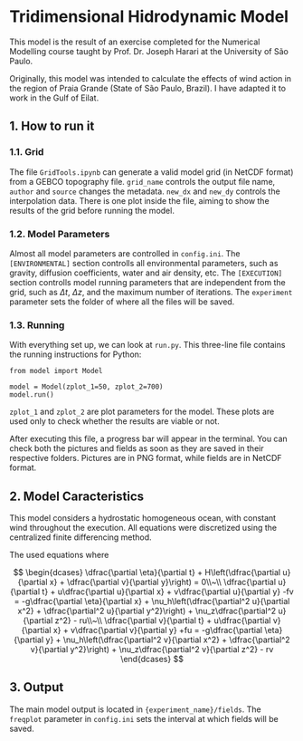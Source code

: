 # Tridimensional Hidrodynamic Model

This model is the result of an exercise completed for the Numerical Modelling course taught by Prof. Dr. Joseph Harari at the University of São Paulo.

Originally, this model was intended to calculate the effects of wind action in the region of Praia Grande (State of São Paulo, Brazil). I have adapted it to work in the Gulf of Eilat.

## 1. How to run it

### 1.1. Grid
The file `GridTools.ipynb` can generate a valid model grid (in NetCDF format) from a GEBCO topography file. `grid_name` controls the output file name, `author` and `source` changes the metadata. `new_dx` and `new_dy` controls the interpolation data. There is one plot inside the file, aiming to show the results of the grid before running the model.

### 1.2. Model Parameters
Almost all model parameters are controlled in `config.ini`. The `[ENVIRONMENTAL]` section controlls all environmental parameters, such as gravity, diffusion coefficients, water and air density, etc. The `[EXECUTION]` section controlls model running parameters that are independent from the grid, such as $\Delta t$, $\Delta z$, and the maximum number of iterations. The `experiment` parameter sets the folder of where all the files will be saved.

### 1.3. Running
With everything set up, we can look at `run.py`. This three-line file contains the running instructions for Python:
```
from model import Model

model = Model(zplot_1=50, zplot_2=700)
model.run()
```

`zplot_1` and `zplot_2` are plot parameters for the model. These plots are used only to check whether the results are viable or not. 

After executing this file, a progress bar will appear in the terminal. You can check both the pictures and fields as soon as they are saved in their respective folders. Pictures are in PNG format, while fields are in NetCDF format.

## 2. Model Caracteristics

This model considers a hydrostatic homogeneous ocean, with constant wind throughout the execution. All equations were discretized using the centralized finite differencing method.

The used equations where

$$
\begin{dcases}
\dfrac{\partial \eta}{\partial t} + H\left(\dfrac{\partial u}{\partial x} + \dfrac{\partial v}{\partial y}\right) = 0\\~\\
\dfrac{\partial u}{\partial t} + u\dfrac{\partial u}{\partial x} + v\dfrac{\partial u}{\partial y} -fv = -g\dfrac{\partial \eta}{\partial x} + \nu_h\left(\dfrac{\partial^2 u}{\partial x^2} + \dfrac{\partial^2 u}{\partial y^2}\right) + \nu_z\dfrac{\partial^2 u}{\partial z^2} - ru\\~\\
\dfrac{\partial v}{\partial t} + u\dfrac{\partial v}{\partial x} + v\dfrac{\partial v}{\partial y} +fu = -g\dfrac{\partial \eta}{\partial y} + \nu_h\left(\dfrac{\partial^2 v}{\partial x^2} + \dfrac{\partial^2 v}{\partial y^2}\right) + \nu_z\dfrac{\partial^2 v}{\partial z^2} - rv
\end{dcases}
$$

## 3. Output
The main model output is located in `{experiment_name}/fields`. The `freqplot` parameter in `config.ini` sets the interval at which fields will be saved.
